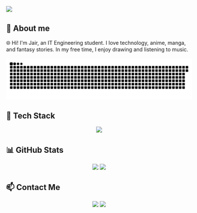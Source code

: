 <img src="https://readme-typing-svg.herokuapp.com/?font=Roboto&weight=900&size=40=true&vCenter=true&width=500&height=70&duration=4000&color=B3B3B3&lines=Hi+There!+👋;+I'm+Jair+Sánchez!;" />

<h2>📖 About me</h2> 
🌐 Hi! I'm Jair, an IT Engineering student. I love technology, anime, manga, and fantasy stories. In my free time, I enjoy drawing and listening to music. 

<div align="center">
  <br>
  <img alt="snake eating my contributions" src="https://raw.githubusercontent.com/codediaz/codediaz/output/github-contribution-grid-snake.svg" />
  <br/>
</div>

<h2>🚀 Tech Stack</h2> 
<p align="center">
  <a href="https://skillicons.dev">
    <img src="https://skillicons.dev/icons?i=figma,git,docker,postman,java,py,php,c,cs,dart,html,css,js,ts,jquery,angular,react,flask,express,spring,laravel,dotnet,tailwind,bootstrap,flutter,nodejs,mysql,postgres,mongodb" />
  </a>
</p>

## 📊 GitHub Stats  
<p align="center">
  <img src="https://github-readme-stats.vercel.app/api?username=tu-usuario&show_icons=true&theme=tokyonight" width="48%"/>
  <img src="https://github-readme-streak-stats.herokuapp.com/?user=tu-usuario&theme=tokyonight" width="48%"/>
</p>

## 📫 Contact Me  
<p align="center">
  <a href="mailto:tuemail@gmail.com"><img src="https://img.shields.io/badge/Gmail-D14836?style=for-the-badge&logo=gmail&logoColor=white"></a>
  <a href="https://www.linkedin.com/in/tuusuario"><img src="https://img.shields.io/badge/LinkedIn-0A66C2?style=for-the-badge&logo=linkedin&logoColor=white"></a>
</p>

